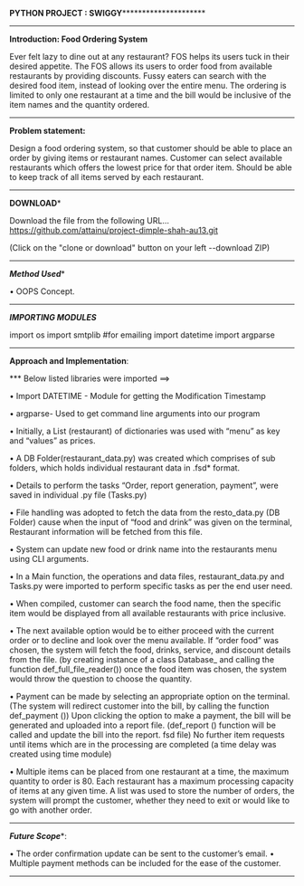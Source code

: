 **********************************************PYTHON PROJECT : SWIGGY*******************************************************************

****************************************************************************************************************************************

******Introduction: Food Ordering System******

Ever felt lazy to dine out at any restaurant? FOS helps its users tuck in their desired appetite.
The FOS allows its users to order food from available restaurants by providing discounts.
Fussy eaters can search with the desired food item, instead of looking over the entire menu.
The ordering is limited to only one restaurant at a time and the bill would be inclusive of the item names and the quantity ordered.

*******************************************************************************************************************************************

******Problem statement:******

Design a food ordering system, so that customer should be able to place an order by giving items or restaurant names. Customer can select available restaurants which offers the lowest price for that order item. Should be able to keep track of all items served by each restaurant.

*******************************************************************************************************************************************

************DOWNLOAD*************

Download the file from the following URL...
https://github.com/attainu/project-dimple-shah-au13.git

(Click on the "clone or download" button on your left  --download ZIP)

*******************************************************************************************************************************************


*********Method Used**********

• OOPS Concept.

*******************************************************************************************************************************************

***************IMPORTING MODULES***************

import os
import smtplib                                                                         #for emailing
import datetime
import argparse

*******************************************************************************************************************************************

******Approach and Implementation******:

*** Below listed libraries were imported  ==>

• Import DATETIME - Module for getting the Modification Timestamp

• argparse- Used to get command line arguments into our program

• Initially, a List (restaurant) of dictionaries was used with “menu” as key and “values” as prices.

• A DB Folder(restaurant_data.py) was created which comprises of sub folders, which holds individual restaurant data in .fsd\* format.

• Details to perform the tasks “Order, report generation, payment”, were saved in individual .py file (Tasks.py)

• File handling was adopted to fetch the data from the resto_data.py (DB Folder) cause when the input of “food and drink” was given on the terminal, Restaurant information will be fetched from this file.

• System can update new food or drink name into the restaurants menu using CLI arguments.

• In a Main function, the operations and data files, restaurant_data.py and Tasks.py were imported to perform specific tasks as per the end user need.

• When compiled, customer can search the food name, then the specific item would be displayed from all available restaurants with price inclusive.

• The next available option would be to either proceed with the current order or to decline and look over the menu available. If “order food” was chosen, the system will fetch the food, drinks, service, and discount details from the file. (by creating instance of a class Database\_ and calling the function def_full_file_reader()) once the food item was chosen, the system would throw the question to choose the quantity.

• Payment can be made by selecting an appropriate option on the terminal. (The system will redirect customer into the bill, by calling the function def_payment ()) Upon clicking the option to make a payment, the bill will be generated and uploaded into a report file. (def_report () function will be called and update the bill into the report. fsd file) No further item requests until items which are in the processing are completed (a time delay was created using time module)

• Multiple items can be placed from one restaurant at a time, the maximum quantity to order is 80. Each restaurant has a maximum processing capacity of items at any given time. A list was used to store the number of orders, the system will prompt the customer, whether they need to exit or would like to go with another order.

*******************************************************************************************************************************************

*****Future Scope******:

• The order confirmation update can be sent to the customer’s email.
• Multiple payment methods can be included for the ease of the customer.

*******************************************************************************************************************************************